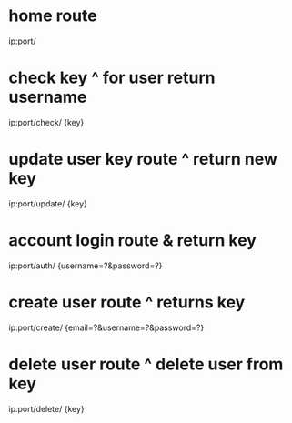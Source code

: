 <!-- API routes and functions -->

<!-- Key Management -->

# home route
ip:port/

# check key ^ for user return username
ip:port/check/
{key}

# update user key route ^ return new key
ip:port/update/
{key}

<!-- Account Management -->

# account login route & return key
ip:port/auth/
{username=?&password=?}

# create user route ^ returns key
ip:port/create/
{email=?&username=?&password=?}

# delete user route ^ delete user from key
ip:port/delete/
{key}